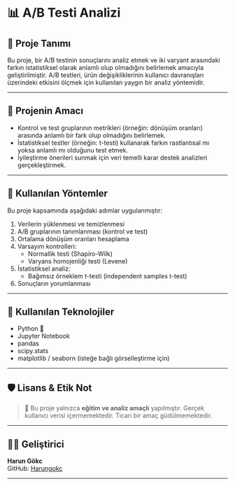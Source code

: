 # 📊 A/B Testi Analizi

## 📌 Proje Tanımı

Bu proje, bir A/B testinin sonuçlarını analiz etmek ve iki varyant arasındaki farkın istatistiksel olarak anlamlı olup olmadığını belirlemek amacıyla geliştirilmiştir. A/B testleri, ürün değişikliklerinin kullanıcı davranışları üzerindeki etkisini ölçmek için kullanılan yaygın bir analiz yöntemidir.

---

## 🎯 Projenin Amacı

- Kontrol ve test gruplarının metrikleri (örneğin: dönüşüm oranları) arasında anlamlı bir fark olup olmadığını belirlemek.
- İstatistiksel testler (örneğin: t-testi) kullanarak farkın rastlantısal mı yoksa anlamlı mı olduğunu test etmek.
- İyileştirme önerileri sunmak için veri temelli karar destek analizleri gerçekleştirmek.

---

## 🧪 Kullanılan Yöntemler

Bu proje kapsamında aşağıdaki adımlar uygulanmıştır:

1. Verilerin yüklenmesi ve temizlenmesi
2. A/B gruplarının tanımlanması (kontrol ve test)
3. Ortalama dönüşüm oranları hesaplama
4. Varsayım kontrolleri:
   - Normallik testi (Shapiro-Wilk)
   - Varyans homojenliği testi (Levene)
5. İstatistiksel analiz:
   - Bağımsız örneklem t-testi (independent samples t-test)
6. Sonuçların yorumlanması

---

## 🧰 Kullanılan Teknolojiler

- Python 🐍
- Jupyter Notebook
- pandas
- scipy.stats
- matplotlib / seaborn (isteğe bağlı görselleştirme için)

  
---

## 🛡️ Lisans & Etik Not

> 🔐 Bu proje yalnızca **eğitim ve analiz amaçlı** yapılmıştır. Gerçek kullanıcı verisi içermemektedir. Ticari bir amaç güdülmemektedir.

---

## 👨‍💻 Geliştirici

**Harun Gökc**  
GitHub: [Harungokc](https://github.com/Harungokc)

---

